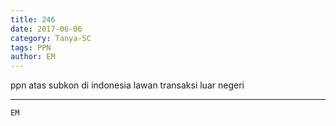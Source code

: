 ```yaml
---
title: 246
date: 2017-06-06
category: Tanya-SC
tags: PPN
author: EM
---
```


ppn atas subkon di indonesia lawan transaksi luar negeri

---



`EM`
